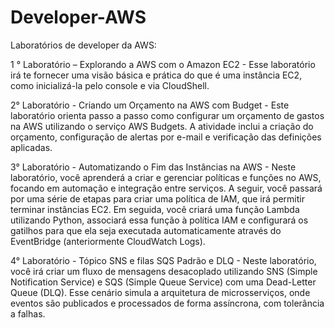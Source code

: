 # Developer-AWS
Laboratórios de developer da AWS:

1 ° Laboratório – Explorando a AWS com o Amazon EC2 - Esse laboratório irá te fornecer uma visão básica e prática do que é uma instância EC2, como inicializá-la pelo console e via CloudShell.

2° Laboratório - Criando um Orçamento na AWS com Budget - Este laboratório orienta passo a passo como configurar um orçamento de gastos na AWS utilizando o serviço AWS Budgets. A atividade inclui a criação do orçamento, configuração de alertas por e-mail e verificação das definições aplicadas.

3° Laboratório - Automatizando o Fim das Instâncias na AWS - Neste laboratório, você aprenderá a criar e gerenciar políticas e funções no AWS, focando em automação e integração entre serviços. A seguir, você passará por uma série de etapas para criar uma política de IAM, que irá permitir terminar instâncias EC2. Em seguida, você criará uma função Lambda utilizando Python, associará essa função à política IAM e configurará os gatilhos para que ela seja executada automaticamente através do EventBridge (anteriormente CloudWatch Logs).

4° Laboratório - Tópico SNS e filas SQS Padrão e DLQ - Neste laboratório, você irá criar um fluxo de mensagens desacoplado utilizando SNS (Simple Notification Service) e SQS (Simple Queue Service) com uma Dead-Letter Queue (DLQ). Esse cenário simula a arquitetura de microsserviços, onde eventos são publicados e processados de forma assíncrona, com tolerância a falhas.

